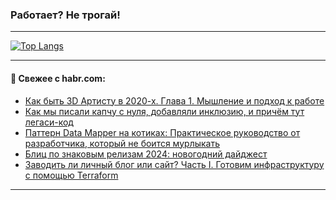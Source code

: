 ### Работает? Не трогай!

---
<!--
#### 🛠️ Technical stack:

![Java](https://img.shields.io/badge/Java-informational?logo=Oracle&style=flat&logoColor=white&color=FF4500)
![Kotlin](https://img.shields.io/badge/Kotlin-informational?logo=Kotlin&style=flat&logoColor=white&color=774D97)
![TS](https://img.shields.io/badge/TypeScript-informational?logo=typeScript&style=flat&logoColor=black&color=017acc)
![Python](https://img.shields.io/badge/Python-informational?logo=Python&style=flat&logoColor=black&color=ffdd54) <br>
![Spring](https://img.shields.io/badge/Spring-informational?logo=Spring&style=flat&logoColor=white&color=6DB33F) 
![SpringBoot](https://img.shields.io/badge/SpringBoot-informational?logo=SpringBoot&style=flat&logoColor=white&color=6DB33F)
![Nest](https://img.shields.io/badge/NestJS-informational?logo=NestJS&style=flat&logoColor=white&color=E0234E) 
![NodeJS](https://img.shields.io/badge/NodeJS-informational?logo=node.js&style=flat&logoColor=white&color=70A760)<br>
![PostgreSQL](https://img.shields.io/badge/PostgreSQL-informational?logo=PostgreSQL&style=flat&logoColor=white&color=DAA520)
![MongoDB](https://img.shields.io/badge/MongoDB-informational?logo=MongoDB&style=flat&logoColor=white&color=870000)
![Apache](https://img.shields.io/badge/Apache-informational?logo=apache&style=flat&logoColor=white&color=f74e28)

___ 
-->

<!--- #### 🛠️ : --->

[![Top Langs](https://github-readme-stats-82jvfl3w3-advtsettinggmailcoms-projects.vercel.app/api/top-langs/?username=zloylis&langs_count=10&hide_title=true&title_color=e6edf3&size_weight=0.5&count_weight=0.5&layout=compact&hide_progress=true&hide_border=true&theme=dracula)](https://github.com/zloylis)

<!---


####  :octocat:&nbsp;&nbsp; Статистика:

![GitHub stats](https://github-readme-stats-u2qms2cxw-advtsettinggmailcoms-projects.vercel.app/api?username=zloylis&show_icons=true&hide_border=true&theme=dracula&title_color=e6edf3&include_all_commits=true&count_private=true&hide_rank=false&hide_title=true&rank_icon=github)
-->
---

#### 💬 Свежее с habr.com:

<!-- BLOG-POST-LIST:START -->
- [Как быть 3D Артисту в 2020-х. Глава 1. Мышление и подход к работе](https://habr.com/ru/articles/870418/?utm_source=habrahabr&utm_medium=rss&utm_campaign=870418)
- [Как мы писали капчу с нуля, добавляли инклюзию, и причём тут легаси-код](https://habr.com/ru/companies/vk/articles/869776/?utm_source=habrahabr&utm_medium=rss&utm_campaign=869776)
- [Паттерн Data Mapper на котиках: Практическое руководство от разработчика, который не боится мурлыкать](https://habr.com/ru/companies/otus/articles/868588/?utm_source=habrahabr&utm_medium=rss&utm_campaign=868588)
- [Блиц по знаковым релизам 2024: новогодний дайджест](https://habr.com/ru/companies/timeweb/articles/870384/?utm_source=habrahabr&utm_medium=rss&utm_campaign=870384)
- [Заводить ли личный блог или сайт? Часть I. Готовим инфраструктуру c помощью Terraform](https://habr.com/ru/articles/870366/?utm_source=habrahabr&utm_medium=rss&utm_campaign=870366)
<!-- BLOG-POST-LIST:END -->

---
